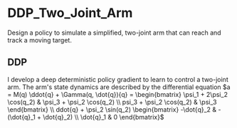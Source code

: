 # DDP_Two_Joint_Arm
Design a policy to simulate a simplified, two-joint arm that can reach and track a moving target.

## DDP
I develop a deep deterministic policy gradient to learn to control a two-joint arm. The arm's state dynamics are described by the differential equation $a = M(q) \ddot{q} + \Gamma(q, \dot{q}){q} = \begin{bmatrix} \psi_1 + 2\psi_2 \cos(q_2) & \psi_3 + \psi_2 \cos(q_2) \\ psi_3 + \psi_2 \cos(q_2) & \psi_3 \end{bmatrix} \\ ddot{q} + \psi_2 \sin(q_2) \begin{bmatrix} -\dot{q}_2 & -(\dot{q}_1 + \dot{q}_2) \\ \dot{q}_1 & 0 \end{bmatrix}$
